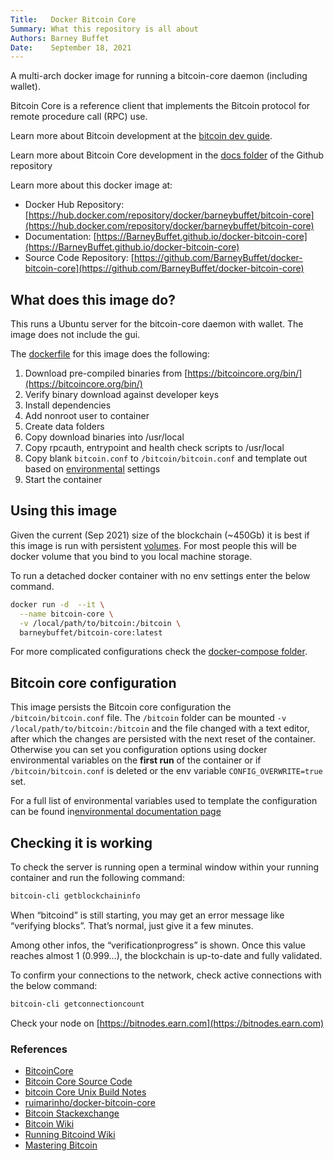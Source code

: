 ```yaml
---
Title:   Docker Bitcoin Core
Summary: What this repository is all about
Authors: Barney Buffet
Date:    September 18, 2021
---
```


A multi-arch docker image for running a bitcoin-core daemon (including wallet).

Bitcoin Core is a reference client that implements the Bitcoin protocol for remote procedure call (RPC) use.

Learn more about Bitcoin development at the [bitcoin dev guide](https://developer.bitcoin.org/devguide/).

Learn more about Bitcoin Core development in the [docs folder](https://bitcoin.org/en/bitcoin-core/contribute/documentation) of the Github repository

Learn more about this docker image at:

* Docker Hub Repository: [https://hub.docker.com/repository/docker/barneybuffet/bitcoin-core](https://hub.docker.com/repository/docker/barneybuffet/bitcoin-core)
* Documentation: [https://BarneyBuffet.github.io/docker-bitcoin-core](https://BarneyBuffet.github.io/docker-bitcoin-core)
* Source Code Repository: [https://github.com/BarneyBuffet/docker-bitcoin-core](https://github.com/BarneyBuffet/docker-bitcoin-core)

## What does this image do?

This runs a Ubuntu server for the bitcoin-core daemon with wallet. The image does not include the gui.

The [dockerfile](https://github.com/BarneyBuffet/docker-bitcoin-core/blob/main/Dockerfile) for this image does the following:

1. Download pre-compiled binaries from [https://bitcoincore.org/bin/](https://bitcoincore.org/bin/)
2. Verify binary download against developer keys
3. Install dependencies
4. Add nonroot user to container
5. Create data folders
6. Copy download binaries into /usr/local
7. Copy rpcauth, entrypoint and health check scripts to /usr/local
8. Copy blank `bitcoin.conf` to `/bitcoin/bitcoin.conf` and template out based on [environmental](https://barneybuffet.github.io/docker-bitcoin-core/environmental/) settings
9. Start the container

## Using this image

Given the current (Sep 2021) size of the blockchain (~450Gb) it is best if this image is run with persistent [volumes](https://docs.docker.com/engine/reference/commandline/volume_create/). For most people this will be docker volume that you bind to you local machine storage.

To run a detached docker container with no env settings enter the below command.

```bash
docker run -d  --it \
  --name bitcoin-core \
  -v /local/path/to/bitcoin:/bitcoin \
  barneybuffet/bitcoin-core:latest
```

For more complicated configurations check the [docker-compose folder](https://github.com/BarneyBuffet/docker-bitcoin-core/blob/main/docker-compose/).

## Bitcoin core configuration

This image persists the Bitcoin core configuration the `/bitcoin/bitcoin.conf` file. The `/bitcoin` folder can be mounted `-v /local/path/to/bitcoin:/bitcoin` and the file changed with a text editor, after which the changes are persisted with the next reset of the container. Otherwise you can set you configuration options using docker environmental variables on the __first run__ of the container or if `/bitcoin/bitcoin.conf` is deleted or the env variable `CONFIG_OVERWRITE=true` set.

For a full list of environmental variables used to template the configuration can be found in[environmental documentation page](https://barneybuffet.github.io/docker-bitcoin-core/environmental/)

## Checking it is working

To check the server is running open a terminal window within your running container and run the following command:

```bash
bitcoin-cli getblockchaininfo
```

When “bitcoind” is still starting, you may get an error message like “verifying blocks”. That’s normal, just give it a few minutes.

Among other infos, the “verificationprogress” is shown. Once this value reaches almost 1 (0.999…), the blockchain is up-to-date and fully validated.

To confirm your connections to the network, check active connections with the below command:

```bash
bitcoin-cli getconnectioncount 
```

Check your node on [https://bitnodes.earn.com](https://bitnodes.earn.com)

### References

* [BitcoinCore](https://bitcoin.org/en/bitcoin-core/)
* [Bitcoin Core Source Code](https://github.com/bitcoin/bitcoin)
* [bitcoin Core Unix Build Notes](https://github.com/bitcoin/bitcoin/blob/master/doc/build-unix.md)
* [ruimarinho/docker-bitcoin-core](https://github.com/ruimarinho/docker-bitcoin-core)
* [Bitcoin Stackexchange](https://bitcoin.stackexchange.com/)
* [Bitcoin Wiki](https://en.bitcoin.it/wiki/Main_Page)
* [Running Bitcoind Wiki](https://en.bitcoinwiki.org/wiki/Running_Bitcoind)
* [Mastering Bitcoin](https://github.com/bitcoinbook/bitcoinbook)
